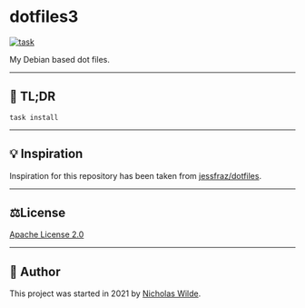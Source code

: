 # dotfiles3
[![task](https://img.shields.io/badge/task-enabled-brightgreen?logo=task&logoColor=white&style=for-the-badge)](https://taskfile.dev/#/)

My Debian based dot files.

---

## :rocket: TL;DR

```shell
task install
```

---

## :bulb: Inspiration

Inspiration for this repository has been taken from [jessfraz/dotfiles][2].

---

## :balance_scale:​License

​[Apache License 2.0](./LICENSE)

---

## :pencil: Author

​This project was started in 2021 by [Nicholas Wilde][1].

[1]: https://github.com/nicholaswilde/
[2]: https://github.com/jessfraz/dotfiles
[3]: http://nicholaswilde.io/dotfiles2
